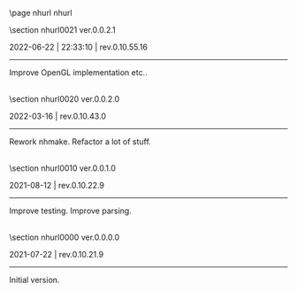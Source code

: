 \page nhurl nhurl

<div style="max-width:700px;">

\section nhurl0021 ver.0.0.2.1

2022-06-22 | 22:33:10 | rev.0.10.55.16

 ---

 Improve OpenGL implementation etc..

<br>\section nhurl0020 ver.0.0.2.0

2022-03-16 | rev.0.10.43.0

 ---

 Rework nhmake. Refactor a lot of stuff.

<br>\section nhurl0010 ver.0.0.1.0

2021-08-12 | rev.0.10.22.9

 ---

 Improve testing. Improve parsing.

<br>\section nhurl0000 ver.0.0.0.0

2021-07-22 | rev.0.10.21.9

 ---

 Initial version.

<br></div>